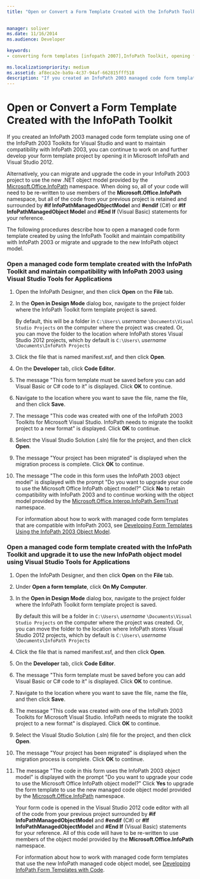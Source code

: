 ```yaml
---
title: "Open or Convert a Form Template Created with the InfoPath Toolkit"
 
 
manager: soliver
ms.date: 11/16/2014
ms.audience: Developer
 
keywords:
- converting form templates [infopath 2007],InfoPath Toolkit, opening form templates from,form templates [InfoPath 2007], opening,InfoPath 2007, converting InfoPath Toolkit form templates,opening form templates [InfoPath 2007],form templates [InfoPath 2007], converting,script [InfoPath 2007], converting to managed code
 
ms.localizationpriority: medium
ms.assetid: af8eca2e-ba9a-4c37-94af-662815fff518
description: "If you created an InfoPath 2003 managed code form template using one of the InfoPath 2003 Toolkits for Visual Studio and want to maintain compatibility with InfoPath 2003, you can continue to work on and further develop your form template project by opening it in Microsoft InfoPath and Visual Studio 2012."
---
```


# Open or Convert a Form Template Created with the InfoPath Toolkit

If you created an InfoPath 2003 managed code form template using one of the InfoPath 2003 Toolkits for Visual Studio and want to maintain compatibility with InfoPath 2003, you can continue to work on and further develop your form template project by opening it in Microsoft InfoPath and Visual Studio 2012.
  
Alternatively, you can migrate and upgrade the code in your InfoPath 2003 project to use the new .NET object model provided by the [Microsoft.Office.InfoPath](https://msdn.microsoft.com/library/Microsoft.Office.InfoPath.aspx) namespace. When doing so, all of your code will need to be re-written to use members of the **Microsoft.Office.InfoPath** namespace, but all of the code from your previous project is retained and surrounded by **#if InfoPathManagedObjectModel** and **#endif** (C#) or **#If InfoPathManagedObject Model** and **#End If** (Visual Basic) statements for your reference. 
  
The following procedures describe how to open a managed code form template created by using the InfoPath Toolkit and maintain compatibility with InfoPath 2003 or migrate and upgrade to the new InfoPath object model. 
  
### Open a managed code form template created with the InfoPath Toolkit and maintain compatibility with InfoPath 2003 using Visual Studio Tools for Applications

1. Open the InfoPath Designer, and then click **Open** on the **File** tab. 
    
2. In the **Open in Design Mode** dialog box, navigate to the project folder where the InfoPath Toolkit form template project is saved. 
    
    By default, this will be a folder in `C:\Users\` *username* `\Documents\Visual Studio Projects` on the computer where the project was created. Or, you can move the folder to the location where InfoPath stores Visual Studio 2012 projects, which by default is `C:\Users\` *username* `\Documents\InfoPath Projects`
    
3. Click the file that is named manifest.xsf, and then click **Open**.
    
4. On the **Developer** tab, click **Code Editor**.
    
5. The message "This form template must be saved before you can add Visual Basic or C# code to it" is displayed. Click **OK** to continue. 
    
6. Navigate to the location where you want to save the file, name the file, and then click **Save**.
    
7. The message "This code was created with one of the InfoPath 2003 Toolkits for Microsoft Visual Studio. InfoPath needs to migrate the toolkit project to a new format" is displayed. Click **OK** to continue. 
    
8. Select the Visual Studio Solution (.sln) file for the project, and then click **Open**.
    
9. The message "Your project has been migrated" is displayed when the migration process is complete. Click **OK** to continue. 
    
10. The message "The code in this form uses the InfoPath 2003 object model" is displayed with the prompt "Do you want to upgrade your code to use the Microsoft Office InfoPath object model?" Click **No** to retain compatibility with InfoPath 2003 and to continue working with the object model provided by the [Microsoft.Office.Interop.InfoPath.SemiTrust](https://msdn.microsoft.com/library/Microsoft.Office.Interop.InfoPath.SemiTrust.aspx) namespace. 
    
    For information about how to work with managed code form templates that are compatible with InfoPath 2003, see [Developing Form Templates Using the InfoPath 2003 Object Model](developing-form-templates-using-the-infopath-2003-object-model.md).
    
### Open a managed code form template created with the InfoPath Toolkit and upgrade it to use the new InfoPath object model using Visual Studio Tools for Applications

1. Open the InfoPath Designer, and then click **Open** on the **File** tab. 
    
2. Under **Open a form template**, click **On My Computer**.
    
3. In the **Open in Design Mode** dialog box, navigate to the project folder where the InfoPath Toolkit form template project is saved. 
    
    By default this will be a folder in `C:\Users\` *username* `\Documents\Visual Studio Projects` on the computer where the project was created. Or, you can move the folder to the location where InfoPath stores Visual Studio 2012 projects, which by default is `C:\Users\` *username* `\Documents\InfoPath Projects`
    
4. Click the file that is named manifest.xsf, and then click **Open**.
    
5. On the **Developer** tab, click **Code Editor**.
    
6. The message "This form template must be saved before you can add Visual Basic or C# code to it" is displayed. Click **OK** to continue. 
    
7. Navigate to the location where you want to save the file, name the file, and then click **Save**.
    
8. The message "This code was created with one of the InfoPath 2003 Toolkits for Microsoft Visual Studio. InfoPath needs to migrate the toolkit project to a new format" is displayed. Click **OK** to continue. 
    
9. Select the Visual Studio Solution (.sln) file for the project, and then click **Open**.
    
10. The message "Your project has been migrated" is displayed when the migration process is complete. Click **OK** to continue. 
    
11. The message "The code in this form uses the InfoPath 2003 object model" is displayed with the prompt "Do you want to upgrade your code to use the Microsoft Office InfoPath object model?" Click **Yes** to upgrade the form template to use the new managed code object model provided by the [Microsoft.Office.InfoPath](https://msdn.microsoft.com/library/Microsoft.Office.InfoPath.aspx) namespace. 
    
    Your form code is opened in the Visual Studio 2012 code editor with all of the code from your previous project surrounded by **#if** **InfoPathManagedObjectModel** and **#endif** (C#) or **#If InfoPathManagedObjectModel** and **#End If** (Visual Basic) statements for your reference. All of this code will have to be re-written to use members of the object model provided by the **Microsoft.Office.InfoPath** namespace. 
    
    For information about how to work with managed code form templates that use the new InfoPath managed code object model, see [Developing InfoPath Form Templates with Code](developing-infopath-form-templates-with-code.md).
    

